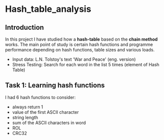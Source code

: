 # Hash_table_analysis

## Introduction
In this project I have studied how a __hash-table__ based on the __chain method__ works. 
The main point of study is certain hash functions and programme performance depending on hash functions, table sizes and various loads.
- Input data: L.N. Tolstoy's text 'War and Peace' (eng. version)
- Stress Testing: Search for each word in the list 5 times (element of Hash Table)

## Task 1: Learning hash functions

I had 6 hash functions to consider:
- always return 1
- value of the first ASCII character
- string length
- sum of the ASCII characters in word
- ROL
- CRC32
